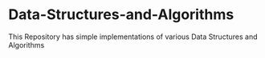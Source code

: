 # Data-Structures-and-Algorithms
This Repository has simple implementations of various Data Structures and Algorithms
